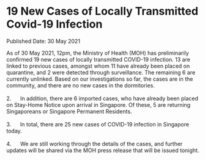 <html>
    <meta http-equiv="Content-Type" content="text/html; charset=utf-8"/>
    <meta charset="utf-8"/>
    <title>19 New Cases of Locally Transmitted Covid-19 Infection</title>
    <body><h1>19 New Cases of Locally Transmitted Covid-19 Infection</h1>
    <p>Published Date: 30 May 2021</p> As of 30 May 2021, 12pm, the Ministry of Health (MOH) has preliminarily confirmed 19 new cases of locally transmitted COVID-19 infection. 13 are linked to previous cases, amongst whom 11 have already been placed on quarantine, and 2 were detected through surveillance. The remaining 6 are currently unlinked. Based on our investigations so far, the cases are in the community, and there are no new cases in the dormitories.<br><br>2.&nbsp;&nbsp;&nbsp;&nbsp;&nbsp; In addition, there are 6 imported cases, who have already been placed on Stay-Home Notice upon arrival in Singapore. Of these, 5 are returning Singaporeans or Singapore Permanent Residents.<br><br>3.&nbsp;&nbsp;&nbsp;&nbsp;&nbsp; In total, there are 25 new cases of COVID-19 infection in Singapore today.<br><br>4.&nbsp;&nbsp;&nbsp;&nbsp;&nbsp; We are still working through the details of the cases, and further updates will be shared via the MOH press release that will be issued tonight.</body>
</html>